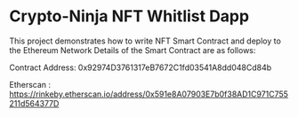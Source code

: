 # Crypto-Ninja NFT Whitlist Dapp

This project demonstrates how to write NFT Smart Contract and deploy to the Ethereum Network
Details of the Smart Contract are as follows:

Contract Address: 0x92974D3761317eB7672C1fd03541A8dd048Cd84b

Etherscan : https://rinkeby.etherscan.io/address/0x591e8A07903E7b0f38AD1C971C755211d564377D
